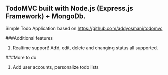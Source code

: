 ## TodoMVC built with Node.js (Express.js Framework) + MongoDb.

Simple Todo Application based on <a href="https://github.com/addyosmani/todomvc">https://github.com/addyosmani/todomvc</a>

###Additional features
1. Realtime support! Add, edit, delete and changing status all supported.

###More to do
1. Add user accounts, personalize todo lists
